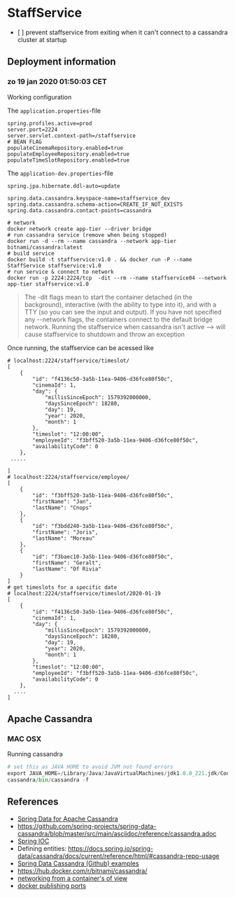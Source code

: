 # StaffService
- [ ] prevent staffservice from exiting when it can't connect to a cassandra cluster at startup

## Deployment information

### zo 19 jan 2020 01:50:03 CET

Working configuration

The `application.properties`-file
```
spring.profiles.active=prod
server.port=2224
server.servlet.context-path=/staffservice
# BEAN FLAG
populateCinemaRepository.enabled=true
populateEmployeeRepository.enabled=true
populateTimeSlotRepository.enabled=true
```
The `application-dev.properties`-file
```
spring.jpa.hibernate.ddl-auto=update

spring.data.cassandra.keyspace-name=staffservice_dev
spring.data.cassandra.schema-action=CREATE_IF_NOT_EXISTS
spring.data.cassandra.contact-points=cassandra
```

```
# network 
docker network create app-tier --driver bridge
# run cassandra service (remove when being stopped)
docker run -d --rm --name cassandra --network app-tier bitnami/cassandra:latest
# build service
docker build -t staffservice:v1.0 . && docker run -P --name StaffService staffservice:v1.0
# run service & connect to network 
docker run -p 2224:2224/tcp  -dit --rm --name staffservice04 --network app-tier staffservice:v1.0
```

> The -dit flags mean to start the container detached (in the background), interactive (with the ability to type into it), and with a TTY (so you can see the input and output).
> If you have not specified any --network flags, the containers connect to the default bridge network.
> Running the staffservice when cassandra isn't active --> will cause staffservice to shutdown and throw an exception


Once running, the staffservice can be acessed like 

```
# localhost:2224/staffservice/timeslot/
[
    {
        "id": "f4136c50-3a5b-11ea-9406-d36fce80f50c",
        "cinemaId": 1,
        "day": {
            "millisSinceEpoch": 1579392000000,
            "daysSinceEpoch": 18280,
            "day": 19,
            "year": 2020,
            "month": 1
        },
        "timeslot": "12:00:00",
        "employeeId": "f3bff520-3a5b-11ea-9406-d36fce80f50c",
        "availabilityCode": 0
    },
 .....

]
# localhost:2224/staffservice/employee/
[
    {
        "id": "f3bff520-3a5b-11ea-9406-d36fce80f50c",
        "firstName": "Jan",
        "lastName": "Cnops"
    },
    {
        "id": "f3bdd240-3a5b-11ea-9406-d36fce80f50c",
        "firstName": "Joris",
        "lastName": "Moreau"
    },
    {
        "id": "f3baec10-3a5b-11ea-9406-d36fce80f50c",
        "firstName": "Geralt",
        "lastName": "Of Rivia"
    }
]
# get timeslots for a specific date
# localhost:2224/staffservice/timeslot/2020-01-19
[
    {
        "id": "f4136c50-3a5b-11ea-9406-d36fce80f50c",
        "cinemaId": 1,
        "day": {
            "millisSinceEpoch": 1579392000000,
            "daysSinceEpoch": 18280,
            "day": 19,
            "year": 2020,
            "month": 1
        },
        "timeslot": "12:00:00",
        "employeeId": "f3bff520-3a5b-11ea-9406-d36fce80f50c",
        "availabilityCode": 0
    },
  ....   
]

````


## Apache Cassandra

### MAC OSX
Running cassandra
```python
# set this as JAVA HOME to avoid JVM not found errors
export JAVA_HOME=/Library/Java/JavaVirtualMachines/jdk1.8.0_221.jdk/Contents/Home
cassandra/bin/cassandra -f
```


## References
- [Spring Data for Apache Cassandra](https://docs.spring.io/spring-data/cassandra/docs/current/reference/html/#reference)
- https://github.com/spring-projects/spring-data-cassandra/blob/master/src/main/asciidoc/reference/cassandra.adoc
- [Spring IOC ](https://docs.spring.io/spring/docs/3.2.x/spring-framework-reference/html/beans.html)
- Defining entities: https://docs.spring.io/spring-data/cassandra/docs/current/reference/html/#cassandra-repo-usage
- [Spring Data Cassandra (Github) examples](https://github.com/spring-projects/spring-data-examples/tree/master/cassandra)
- https://hub.docker.com/r/bitnami/cassandra/
- [networking from a container's of view](https://docs.docker.com/config/containers/container-networking/)
- [docker publishing ports](https://docs.docker.com/config/containers/container-networking/)